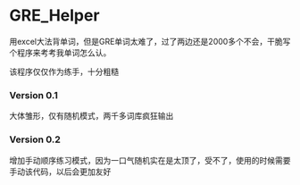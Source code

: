 # GRE_Helper

用excel大法背单词，但是GRE单词太难了，过了两边还是2000多个不会，干脆写个程序来考考我单词怎么认。

该程序仅仅作为练手，十分粗糙



### Version 0.1

大体雏形，仅有随机模式，两千多词库疯狂输出



### Version 0.2

增加手动顺序练习模式，因为一口气随机实在是太顶了，受不了，使用的时候需要手动该代码，以后会更加友好
